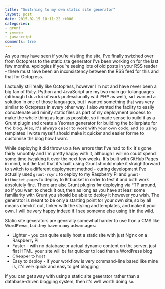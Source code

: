 ```yaml
---
title: "Switching to my own static site generator"
layout: post
date: 2015-02-15 18:11:22 +0000
categories: 
- grunt
- yeoman
- javascript
comments: true
---
```


As you may have seen if you're visiting the site, I've finally switched over from Octopress to the static site generator I've been working on for the last few months. Apologies if you're seeing lots of old posts in your RSS reader - there must have been an inconsistency between the RSS feed for this and that for Octopress.

I actually still really like Octopress, however I'm not and have never been a big fan of Ruby. Python and JavaScript are my two main go-to languages (although I do a lot of work professionally with PHP as well), so I wanted a solution in one of those languages, but I wanted something that was very similar to Octopress in every other way. I also wanted the facility to easily concatenate and minify static files as part of my deployment process to make the whole thing as lean as possible, so it made sense to build it as a Grunt plugin and create a Yeoman generator for building the boilerplate for the blog. Also, it's always easier to work with your own code, and so using templates I wrote myself should make it quicker and easier for me to customise the blog how I want.

While deploying it did throw up a few errors that I've had to fix, it's gone fairly smoothly and I'm pretty happy with it, although I will no doubt spend some time tweaking it over the next few weeks. It's built with GitHub Pages in mind, but the fact that it's built using Grunt should make it straightforward to switch to a different deployment method - during development I've actually used `grunt-rsync` to deploy to my Raspberry Pi and `grunt-bitbucket-pages` to deploy to Bitbucket in order to test it and both work absolutely fine. There are also Grunt plugins for deploying via FTP around, so if you want to check it out, then as long as you have at least some familiarity with Grunt you should be able to deploy it however you wish. The generator is meant to be only a starting point for your own site, so by all means check it out, tinker with the styling and templates, and make it your own. I will be very happy indeed if I see someone else using it in the wild.

Static site generators are generally somewhat harder to use than a CMS like WordPress, but they have many advantages:

* Lighter - you can quite easily host a static site with just Nginx on a Raspberry Pi
* Faster - with no database or actual dynamic content on the server, just flat HTML, your site will be far quicker to load than a WordPress blog
* Cheaper to host
* Easy to deploy - if your workflow is very command-line based like mine is, it's very quick and easy to get blogging

If you can get away with using a static site generator rather than a database-driven blogging system, then it's well worth doing so.
